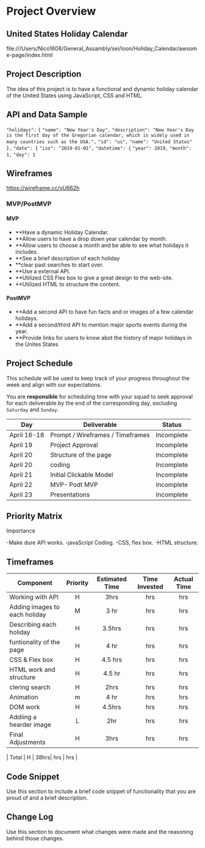 # Project Overview

## United States Holiday Calendar
file:///Users/Nico1608/General_Assambly/sei/loon/Holiday_Calendar/awsome-page/index.html


## Project Description

The idea of this project is to have a functional and dynamic holiday calendar of the United States using JavaScript, CSS and HTML.

## API and Data Sample

`"holidays":`
`{`
`"name": "New Year's Day",`
`"description": "New Year's Day is the first day of the Gregorian calendar, which is widely used in many countries such as the USA.",`
`"id": "us",`
`"name": "United States"`
`},`
`"date": {`
`"iso": "2019-01-01",`
`"datetime": {`
`"year": 2019,`
`"month": 1,`
`"day": 1`

## Wireframes

https://wireframe.cc/vU662h

### MVP/PostMVP

#### MVP 


- **Have a dynamic Holiday Calendar.
- **Allow users to have a drop down year calendar by month.
- **Allow users to choose a month and be able to see what holidays it includes.
- **See a brief description of each holiday
- **clear past searches to start over.
- **Use a external API.
- **Utilized CSS Flex box to give a great design to the web-site.
- **Utilized HTML to structure the content. 

#### PostMVP  

- **Add a second API to have fun facts and or images of a few calendar holidays.
- **Add a second/third API to mention major sports events during the year.
- **Provide links for users to know abot the history of major holidays in the Unites States


## Project Schedule

This schedule will be used to keep track of your progress throughout the week and align with our expectations.  

You are **responsible** for scheduling time with your squad to seek approval for each deliverable by the end of the corresponding day, excluding `Saturday` and `Sunday`.

|  Day | Deliverable | Status
|---|---| ---|
|April 16-18| Prompt / Wireframes / Timeframes | Incomplete
|April 19| Project Approval | Incomplete
|April 20| Structure of the page  | Incomplete
|April 20| coding | Incomplete
|April 21| Initial Clickable Model  | Incomplete
|April 22| MVP- Podt MVP | Incomplete
|April 23| Presentations | Incomplete

## Priority Matrix

 Importance
 
 -Make dure API works.
 -javaScript Coding.
 -CSS, flex box.
 -HTML structure.
## Timeframes



| Component | Priority | Estimated Time | Time Invested | Actual Time |
| --- | :---: |  :---: | :---: | :---: |
| Working with API | H | 3hrs| hrs | hrs |
| Adding images to each holiday| M | 3 hr| hrs | hrs |
| Describing each holiday | H | 3.5hrs| hrs | hrs |
| funtionality of the page | H | 4 hr| hrs | hrs |
| CSS & Flex box | H | 4.5 hrs| hrs | hrs |
| HTML work and structure| H | 4.5 hr| hrs | hrs |
| clering search | H | 2hrs| hrs | hrs |
| Animation | m | 4 hr| hrs | hrs |
| DOM work | H | 4.5hrs| hrs | hrs |
| Addiing a hearder image| L | 2hr| hrs | hrs |
| Final Adjustments | H | 3hrs| hrs | hrs |


| Total | H | 38hrs| hrs | hrs |

## Code Snippet

Use this section to include a brief code snippet of functionality that you are proud of and a brief description.  


## Change Log
 Use this section to document what changes were made and the reasoning behind those changes.  
